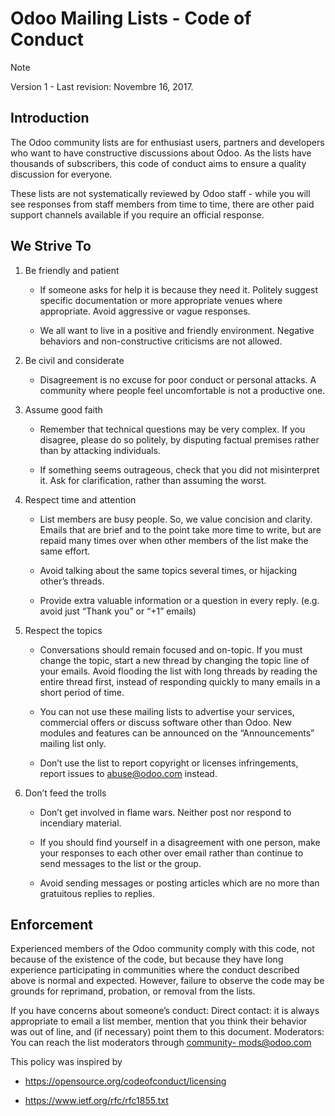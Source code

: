 # Odoo Mailing Lists - Code of Conduct

Note

Version 1 - Last revision: Novembre 16, 2017.

## Introduction

The Odoo community lists are for enthusiast users, partners and developers who
want to have constructive discussions about Odoo. As the lists have thousands
of subscribers, this code of conduct aims to ensure a quality discussion for
everyone.

These lists are not systematically reviewed by Odoo staff - while you will see
responses from staff members from time to time, there are other paid support
channels available if you require an official response.

## We Strive To

  1. Be friendly and patient

     * If someone asks for help it is because they need it. Politely suggest specific documentation or more appropriate venues where appropriate. Avoid aggressive or vague responses.

     * We all want to live in a positive and friendly environment. Negative behaviors and non-constructive criticisms are not allowed.

  2. Be civil and considerate

     * Disagreement is no excuse for poor conduct or personal attacks. A community where people feel uncomfortable is not a productive one.

  3. Assume good faith

     * Remember that technical questions may be very complex. If you disagree, please do so politely, by disputing factual premises rather than by attacking individuals.

     * If something seems outrageous, check that you did not misinterpret it. Ask for clarification, rather than assuming the worst.

  4. Respect time and attention

     * List members are busy people. So, we value concision and clarity. Emails that are brief and to the point take more time to write, but are repaid many times over when other members of the list make the same effort.

     * Avoid talking about the same topics several times, or hijacking other’s threads.

     * Provide extra valuable information or a question in every reply. (e.g. avoid just “Thank you” or “+1” emails)

  5. Respect the topics

     * Conversations should remain focused and on-topic. If you must change the topic, start a new thread by changing the topic line of your emails. Avoid flooding the list with long threads by reading the entire thread first, instead of responding quickly to many emails in a short period of time.

     * You can not use these mailing lists to advertise your services, commercial offers or discuss software other than Odoo. New modules and features can be announced on the “Announcements” mailing list only.

     * Don’t use the list to report copyright or licenses infringements, report issues to [abuse@odoo.com](mailto:abuse%40odoo.com) instead.

  6. Don’t feed the trolls

     * Don’t get involved in flame wars. Neither post nor respond to incendiary material.

     * If you should find yourself in a disagreement with one person, make your responses to each other over email rather than continue to send messages to the list or the group.

     * Avoid sending messages or posting articles which are no more than gratuitous replies to replies.

## Enforcement

Experienced members of the Odoo community comply with this code, not because
of the existence of the code, but because they have long experience
participating in communities where the conduct described above is normal and
expected. However, failure to observe the code may be grounds for reprimand,
probation, or removal from the lists.

If you have concerns about someone’s conduct: Direct contact: it is always
appropriate to email a list member, mention that you think their behavior was
out of line, and (if necessary) point them to this document. Moderators: You
can reach the list moderators through [community-
mods@odoo.com](mailto:community-mods%40odoo.com)

This policy was inspired by

  * <https://opensource.org/codeofconduct/licensing>

  * <https://www.ietf.org/rfc/rfc1855.txt>

